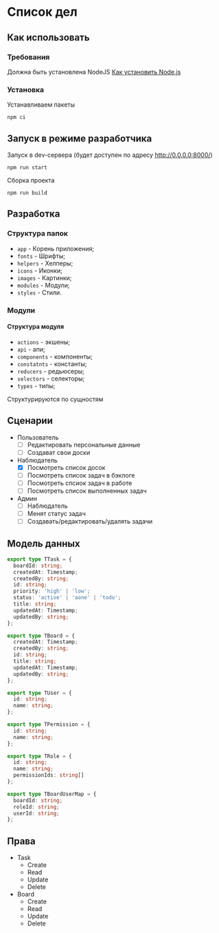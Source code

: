 # Список дел

## Как использовать

### Требования

Должна быть установлена NodeJS
[Как установить Node.js](https://www.digitalocean.com/community/tutorials/node-js-ubuntu-18-04-ru#Установка-при-помощи-nvm)

### Установка

Устанавливаем пакеты

```
npm ci
```

## Запуск в режиме разработчика

Запуск в dev-сервера (будет доступен по адресу http://0.0.0.0:8000/)

```
npm run start
```

Сборка проекта

```
npm run build
```

## Разработка

### Структура папок

* `app` - Корень приложения;
* `fonts` - Шрифты;
* `helpers` - Хелперы;
* `icons` - Иконки;
* `images` - Картинки;
* `modules` - Модули;
* `styles` - Стили.

### Модули

#### Структура модуля

* `actions` - экшены;
* `api` - апи;
* `components` - компоненты;
* `constatnts` - константы;
* `reducers` - редьюсеры;
* `selectors` - селекторы;
* `types` - типы;

Структурируются по сущностям

## Сценарии

- Пользователь
  - [ ] Редактировать персональные данные
  - [ ] Создават свои доски
- Наблюдатель
  - [x] Посмотреть список досок
  - [ ] Посмотреть список задач в бэклоге
  - [ ] Посмотреть спсиок задач в работе
  - [ ] Посмотреть список выполненных задач
- Админ
  - [ ] Наблюдатель
  - [ ] Менят статус задач
  - [ ] Создавать/редактировать/удалять задачи

## Модель данных

```typescript
export type TTask = {
  boardId: string;
  createdAt: Timestamp;
  createdBy: string;
  id: string;
  priority: 'high' | 'low';
  status: 'active' | 'aone' | 'todo';
  title: string;
  updatedAt: Timestamp;
  updatedBy: string;
};
```

```typescript
export type TBoard = {
  createdAt: Timestamp;
  createdBy: string;
  id: string;
  title: string;
  updatedAt: Timestamp;
  updatedBy: string;
};
```

```typescript
export type TUser = {
  id: string;
  name: string;
};
```

```typescript
export type TPermission = {
  id: string;
  name: string;
};
```

```typescript
export type TRole = {
  id: string;
  name: string;
  permissionIds: string[]
};
```

```typescript
export type TBoardUserMap = {
  boardId: string;
  roleId: string;
  userId: string;
};
```

## Права

- Task
  - Create
  - Read
  - Update
  - Delete
- Board
  - Create
  - Read
  - Update
  - Delete
